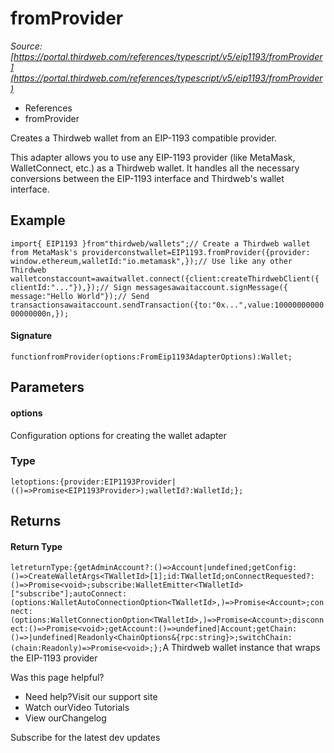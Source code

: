 # fromProvider

*Source: [https://portal.thirdweb.com/references/typescript/v5/eip1193/fromProvider](https://portal.thirdweb.com/references/typescript/v5/eip1193/fromProvider)*

* References
* fromProvider

Creates a Thirdweb wallet from an EIP-1193 compatible provider.

This adapter allows you to use any EIP-1193 provider (like MetaMask, WalletConnect, etc.) as a Thirdweb wallet.
It handles all the necessary conversions between the EIP-1193 interface and Thirdweb's wallet interface.

## Example

`import{ EIP1193 }from"thirdweb/wallets";// Create a Thirdweb wallet from MetaMask's providerconstwallet=EIP1193.fromProvider({provider: window.ethereum,walletId:"io.metamask",});// Use like any other Thirdweb walletconstaccount=awaitwallet.connect({client:createThirdwebClient({ clientId:"..."}),});// Sign messagesawaitaccount.signMessage({ message:"Hello World"});// Send transactionsawaitaccount.sendTransaction({to:"0x...",value:1000000000000000000n,});`
#### Signature

`functionfromProvider(options:FromEip1193AdapterOptions):Wallet;`
## Parameters

#### options

Configuration options for creating the wallet adapter

### Type

`letoptions:{provider:EIP1193Provider|(()=>Promise<EIP1193Provider>);walletId?:WalletId;};`
## Returns

#### Return Type

`letreturnType:{getAdminAccount?:()=>Account|undefined;getConfig:()=>CreateWalletArgs<TWalletId>[1];id:TWalletId;onConnectRequested?:()=>Promise<void>;subscribe:WalletEmitter<TWalletId>["subscribe"];autoConnect:(options:WalletAutoConnectionOption<TWalletId>,)=>Promise<Account>;connect:(options:WalletConnectionOption<TWalletId>,)=>Promise<Account>;disconnect:()=>Promise<void>;getAccount:()=>undefined|Account;getChain:()=>|undefined|Readonly<ChainOptions&{rpc:string}>;switchChain:(chain:Readonly)=>Promise<void>;};`A Thirdweb wallet instance that wraps the EIP-1193 provider

Was this page helpful?

* Need help?Visit our support site
* Watch ourVideo Tutorials
* View ourChangelog

Subscribe for the latest dev updates

